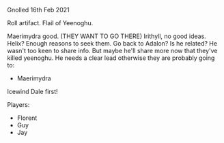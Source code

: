 Gnolled
16th Feb 2021


Roll artifact. Flail of Yeenoghu.

Maerimydra good. (THEY WANT TO GO THERE)
Irithyll, no good ideas.
Helix? Enough reasons to seek them.
Go back to Adalon? Is he related?
He wasn't too keen to share info.
But maybe he'll share more now that they've killed yeenoghu.
He needs a clear lead otherwise they are probably going to:
- Maerimydra

Icewind Dale first!

Players:
- Florent
- Guy
- Jay
